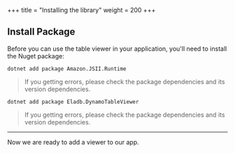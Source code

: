 +++
title = "Installing the library"
weight = 200
+++

## Install Package

Before you can use the table viewer in your application, you'll need to install
the Nuget package:


```
dotnet add package Amazon.JSII.Runtime
```

> If you getting errors, please check the package dependencies and its version dependencies.

```
dotnet add package Eladb.DynamoTableViewer
```

> If you getting errors, please check the package dependencies and its version dependencies.

----

Now we are ready to add a viewer to our app.